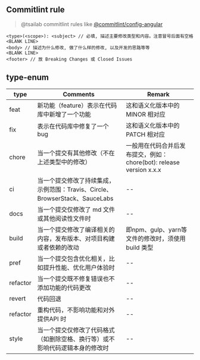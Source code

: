 ## Commitlint rule

> @tsailab commitlint rules like [@commitlint/config-angular](https://github.com/conventional-changelog/commitlint/blob/master/%40commitlint/config-angular/README.md)

```text
<type>(<scope>): <subject> // 必填, 描述主要修改类型和内容。注意冒号后面有空格
<BLANK LINE>
<body> // 描述为什么修改, 做了什么样的修改, 以及开发的思路等等
<BLANK LINE>
<footer> // 放 Breaking Changes 或 Closed Issues
```

## type-enum

| type | Comments | Remark |
| -------- | ------------------------- | ------------------- |
| feat | 新功能（feature）表示在代码库中新增了一个功能 | 这和语义化版本中的 MINOR 相对应 |
| fix | 表示在代码库中修复了一个 bug | 这和语义化版本中的 PATCH 相对应 |
| chore | 当一个提交有其他修改（不在上述类型中的修改） | 一般用在代码合并后发布提交，例如： chore(bot): release version x.x.x  |
| ci | 当一个提交修改了持续集成，示例范围：Travis、Circle、BrowserStack、SauceLabs | -- |
| docs | 当一个提交仅修改了 md 文件或其他阅读性文件时 | -- |
| build | 当一个提交修改了编译相关的内容，发布版本、对项目构建或者依赖的改动 | 即npm、gulp、yarn等文件的修改时，须使用 build 类型 |
| pref | 当一个提交包含优化相关，比如提升性能、优化用户体验时 | -- |
| refactor | 当一个提交既不修复错误也不添加功能的代码更改 | -- |
| revert | 代码回退 | -- |
| refactor | 重构代码，不影响功能和对外提供API 时 | -- |
| style | 当一个提交仅修改了代码格式（如删除空格、换行等）或不影响代码逻辑本身的修改时| -- |
